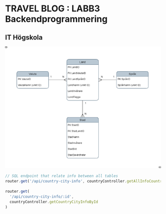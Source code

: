 # TRAVEL BLOG : LABB3 Backendprogrammering

## IT Högskola

[<img src="./backend/ER-diagram.png" width="550"/>](ER-Diagram)

```javascript
// SQL endpoint that relate info between all tables
router.get('/api/country-city-info', countryController.getAllInfoCountryCity)

router.get(
  '/api/country-city-info/:id',
  countryController.getCountryCityInfoById
)
```
